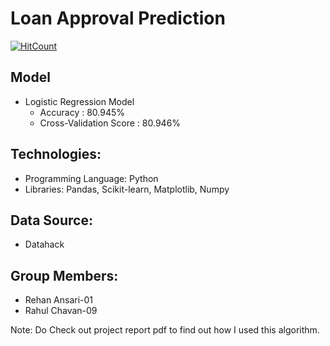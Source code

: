 # Loan Approval Prediction
[![HitCount](http://hits.dwyl.io/ParthS007/Loan-Approval-Prediction.svg)](http://hits.dwyl.io/ParthS007/Loan-Approval-Prediction)

## Model
- Logistic Regression Model 
    - Accuracy : 80.945%
    - Cross-Validation Score : 80.946%

## Technologies:
- Programming Language: Python
- Libraries: Pandas, Scikit-learn, Matplotlib, Numpy

## Data Source:
- Datahack

## Group Members:
- Rehan Ansari-01
- Rahul Chavan-09

Note: Do Check out project report pdf to find out how I used this algorithm.
